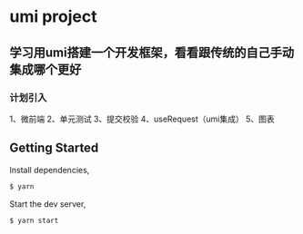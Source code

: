 # umi project
## 学习用umi搭建一个开发框架，看看跟传统的自己手动集成哪个更好
### 计划引入
  1、微前端
  2、单元测试
  3、提交校验
  4、useRequest（umi集成）
  5、图表
## Getting Started

Install dependencies,

```bash
$ yarn
```

Start the dev server,

```bash
$ yarn start
```
